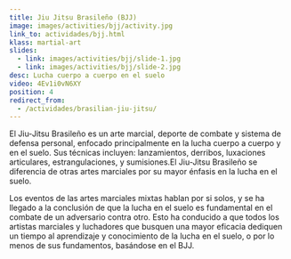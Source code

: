 ```yaml
---
title: Jiu Jitsu Brasileño (BJJ)
image: images/activities/bjj/activity.jpg
link_to: actividades/bjj.html
klass: martial-art
slides:
  - link: images/activities/bjj/slide-1.jpg
  - link: images/activities/bjj/slide-2.jpg
desc: Lucha cuerpo a cuerpo en el suelo
video: 4Ev1i0vN6XY
position: 4
redirect_from:
  - /actividades/brasilian-jiu-jitsu/
---
```

<p>El Jiu-Jitsu Brasileño es un arte marcial, deporte de combate y sistema de defensa personal, enfocado principalmente en la lucha cuerpo a cuerpo y en el suelo.
Sus técnicas incluyen: lanzamientos, derribos, luxaciones articulares, estrangulaciones, y sumisiones.El Jiu-Jitsu Brasileño se diferencia de otras artes marciales por su mayor énfasis en la lucha en el suelo.</p>

<p>Los eventos de las artes marciales mixtas hablan por si solos, y se ha llegado a la conclusión de que la lucha en el suelo es fundamental en el combate de un adversario contra otro.
Esto ha conducido a que todos los artistas marciales y luchadores que busquen una mayor eficacia dediquen un tiempo al aprendizaje y conocimiento de la lucha en el suelo, o por lo menos de sus fundamentos, basándose en el BJJ.</p>
